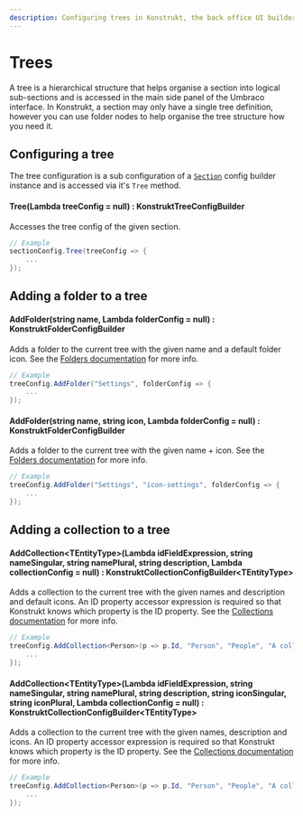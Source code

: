 ```yaml
---
description: Configuring trees in Konstrukt, the back office UI builder for Umbraco.
---
```


# Trees

A tree is a hierarchical structure that helps organise a section into logical sub-sections and is accessed in the main side panel of the Umbraco interface. In Konstrukt, a section may only have a single tree definition, however you can use folder nodes to help organise the tree structure how you need it.

## Configuring a tree

The tree configuration is a sub configuration of a [`Section`](sections.md) config builder instance and is accessed via it's `Tree` method.

#### **Tree(Lambda treeConfig = null) : KonstruktTreeConfigBuilder**

Accesses the tree config of the given section.

````csharp
// Example
sectionConfig.Tree(treeConfig => {
    ...
});
````

## Adding a folder to a tree

#### **AddFolder(string name, Lambda folderConfig = null) : KonstruktFolderConfigBuilder**

Adds a folder to the current tree with the given name and a default folder icon. See the [Folders documentation](folders.md) for more info.

```csharp
// Example
treeConfig.AddFolder("Settings", folderConfig => {
    ...
});
```

#### **AddFolder(string name, string icon, Lambda folderConfig = null) : KonstruktFolderConfigBuilder**

Adds a folder to the current tree with the given name + icon. See the [Folders documentation](folders.md) for more info.

```csharp
// Example
treeConfig.AddFolder("Settings", "icon-settings", folderConfig => {
    ...
});
```

## Adding a collection to a tree

#### **AddCollection&lt;TEntityType&gt;(Lambda idFieldExpression, string nameSingular, string namePlural, string description, Lambda collectionConfig = null) : KonstruktCollectionConfigBuilder&lt;TEntityType&gt;**

Adds a collection to the current tree with the given names and description and default icons. An ID property accessor expression is required so that Konstrukt knows which property is the ID property. See the [Collections documentation](../collections/overview.md) for more info.

```csharp
// Example
treeConfig.AddCollection<Person>(p => p.Id, "Person", "People", "A collection of people", collectionConfig => {
    ...
});
```

#### **AddCollection&lt;TEntityType&gt;(Lambda idFieldExpression, string nameSingular, string namePlural, string description, string iconSingular, string iconPlural, Lambda collectionConfig = null) : KonstruktCollectionConfigBuilder&lt;TEntityType&gt;**

Adds a collection to the current tree with the given names, description and icons. An ID property accessor expression is required so that Konstrukt knows which property is the ID property. See the [Collections documentation](../collections/overview.md) for more info.

```csharp
// Example
treeConfig.AddCollection<Person>(p => p.Id, "Person", "People", "A collection of people", "icon-umb-users", "icon-umb-users", collectionConfig => {
    ...
});
```